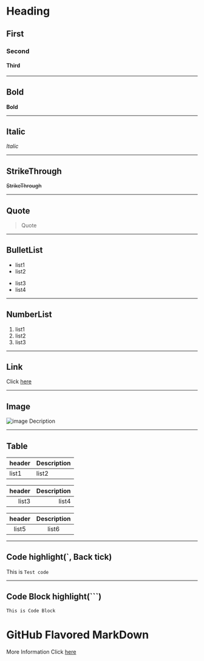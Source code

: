 
# Heading
## First 
### Second
#### Third
___
## **Bold**
**Bold**
___
## **Italic**
*Italic*
___
## **StrikeThrough**
~~StrikeThrough~~
___
## Quote
> Quote
___
## BulletList
* list1
* list2

- list3
- list4
___
## NumberList
1. list1
2. list2
3. list3
___
## Link
Click [here](http://www.naver.com)

___
## Image
![image Decription](https://search.pstatic.net/sunny/?src=https%3A%2F%2Fi.pinimg.com%2Foriginals%2F70%2F87%2F2a%2F70872afc7806961275feb507a8d93423.jpg&type=sc960_832)

___
## **Table**
| header | Description|
|:--|:--|
|list1|list2|

| header | Description|
|--:|--:|
|list3|list4|

| header | Description|
|:--:|:--:|
|list5|list6|
___

## Code highlight(`, Back tick)

This is `Test code`
___

## Code Block highlight(```)
```
This is Code Block
```

# GitHub Flavored MarkDown
More Information Click [here](https://guides.github.com/features/mastering-markdown/)